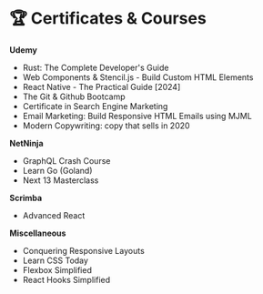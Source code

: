# 🏆 Certificates & Courses

**Udemy**

- Rust: The Complete Developer's Guide
- Web Components & Stencil.js - Build Custom HTML Elements
- React Native - The Practical Guide [2024]
- The Git & Github Bootcamp
- Certificate in Search Engine Marketing
- Email Marketing: Build Responsive HTML Emails using MJML
- Modern Copywriting: copy that sells in 2020

**NetNinja**

- GraphQL Crash Course
- Learn Go (Goland)
- Next 13 Masterclass

**Scrimba**

- Advanced React

**Miscellaneous**

- Conquering Responsive Layouts
- Learn CSS Today
- Flexbox Simplified
- React Hooks Simplified
